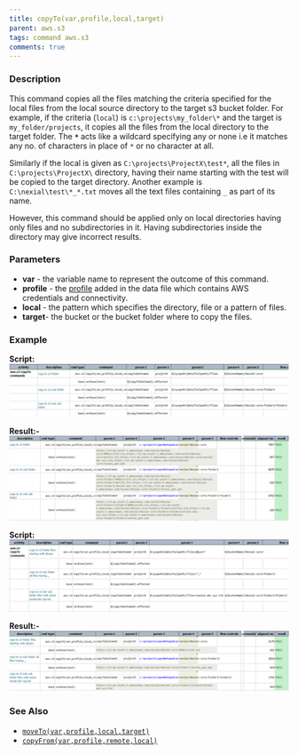 ```yaml
---
title: copyTo(var,profile,local,target)
parent: aws.s3
tags: command aws.s3
comments: true
---
```


### Description
This command copies all the files matching the criteria specified for the local files from the local source directory 
to the target s3 bucket folder. For example, if the criteria (`local`) is `c:\projects\my_folder\*` and the target is 
`my_folder/projects`, it copies all the files from the local directory to the target folder. The **`*`** acts like a 
wildcard specifying any or none i.e it matches any no. of characters in place of `*` or no character at all.

Similarly if the local is given as `C:\projects\ProjectX\test*`, all the files in `C:\projects\ProjectX\` directory, 
having their name starting with the test will be copied to the target directory. Another example is 
`C:\nexial\test\*_*.txt` moves all the text files containing `_` as part of its name.

However, this command should be applied only on local directories having only files and no subdirectories in it. 
Having subdirectories inside the directory may give incorrect results.


### Parameters
- **var** \- the variable name to represent the outcome of this command.
- **profile** \- the [profile](index#s3profile) added in the data file which contains AWS credentials and connectivity.
- **local** \- the pattern which specifies the directory, file or a pattern of files.
- **target**\- the bucket or the bucket folder where to copy the files.


### Example
**Script:**<br/>
![](image/copyTo_01.png)

**Result:-**<br/>
![](image/copyTo_02.png)

**Script:**<br/>
![](image/copyTo_03.png)

**Result:-**<br/>
![](image/copyTo_04.png)


### See Also
- [`moveTo(var,profile,local,target)`](moveTo(var,profile,local,target))
- [`copyFrom(var,profile,remote,local)`](copyFrom(var,profile,remote,local))
